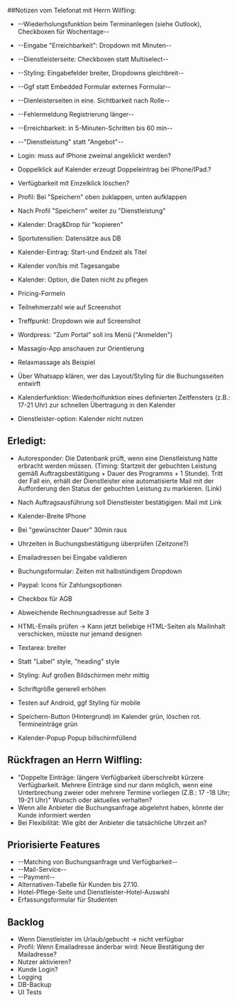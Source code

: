 ##Notizen vom Telefonat mit Herrn Wilfling:
* --Wiederholungsfunktion beim Terminanlegen (siehe Outlook), Checkboxen für Wochentage--
* --Eingabe "Erreichbarkeit": Dropdown mit Minuten--
* --Dienstleisterseite: Checkboxen statt Multiselect--
* --Styling: Eingabefelder breiter, Dropdowns gleichbreit--
* --Ggf statt Embedded Formular externes Formular--
* --Dienleisterseiten in eine. Sichtbarkeit nach Rolle--
* --Fehlermeldung Registrierung länger--
* --Erreichbarkeit: in 5-Minuten-Schritten bis 60 min--
* --"Dienstleistung" statt "Angebot"--


* Login: muss auf IPhone zweimal angeklickt werden?
* Doppelklick auf Kalender erzeugt Doppeleintrag bei IPhone/IPad.?
* Verfügbarkeit mit Einzelklick löschen?

* Profil: Bei "Speichern" oben zuklappen, unten aufklappen
* Nach Profil "Speichern" weiter zu "Dienstleistung"
* Kalender: Drag&Drop für "kopieren"
* Sportutensilien: Datensätze aus DB
* Kalender-Eintrag: Start-und Endzeit als Titel
* Kalender von/bis mit Tagesangabe
* Kalender: Option, die Daten nicht zu pflegen
* Pricing-Formeln
* Teilnehmerzahl wie auf Screenshot
* Treffpunkt: Dropdown wie auf Screenshot
* Wordpress: "Zum Portal" soll ins Menü ("Anmelden")
* Massagio-App anschauen zur Orientierung 
* Relaxmassage als Beispiel
* Über Whatsapp klären, wer das Layout/Styling für die Buchungsseiten entwirft
* Kalenderfunktion: Wiederholfunktion eines definierten Zeitfensters (z.B.: 17-21 Uhr) zur schnellen Übertragung in den Kalender
* Dienstleister-option: Kalender nicht nutzen

## Erledigt:
* Autoresponder: Die Datenbank prüft, wenn eine Dienstleistung hätte erbracht werden müssen. (Timing: Startzeit der gebuchten Leistung gemäß Auftragsbestätigung + Dauer des Programms + 1 Stunde). Tritt der Fall ein, erhält der Dienstleister eine automatisierte Mail mit der Aufforderung den Status der gebuchten Leistung zu markieren. (Link)
* Nach Auftragsausführung soll Dienstleister bestätigigen: Mail mit Link
* Kalender-Breite IPhone
* Bei "gewünschter Dauer" 30min raus
* Uhrzeiten in Buchungsbestätigung überprüfen (Zeitzone?)
* Emailadressen bei Eingabe validieren
* Buchungsformular: Zeiten mit halbstündigem Dropdown
* Paypal: Icons für Zahlungsoptionen
* Checkbox für AGB
* Abweichende Rechnungsadresse auf Seite 3
* HTML-Emails prüfen -> Kann jetzt beliebige HTML-Seiten als Mailinhalt verschicken, müsste nur jemand designen

* Textarea: breiter
* Statt "Label" style, "heading" style
* Styling: Auf großen Bildschirmen mehr mittig
* Schriftgröße generell erhöhen
* Testen auf Android, ggf Styling für mobile
* Speichern-Button (Hintergrund) im Kalender grün, löschen rot. Termineinträge grün
* Kalender-Popup Popup billschirmfüllend

## Rückfragen an Herrn Wilfling:
* "Doppelte Einträge: längere Verfügbarkeit überschreibt kürzere Verfügbarkeit. Mehrere Einträge sind nur dann möglich, wenn eine Unterbrechung zweier oder mehrere Termine vorliegen (Z.B.: 17 -18 Uhr; 19-21 Uhr)" Wunsch oder aktuelles verhalten?
* Wenn alle Anbieter die Buchungsanfrage abgelehnt haben, könnte der Kunde informiert werden
* Bei Flexibilität: Wie gibt der Anbieter die tatsächliche Uhrzeit an?


## Priorisierte Features
* --Matching von Buchungsanfrage und Verfügbarkeit--
* --Mail-Service--
* --Payment--
* Alternativen-Tabelle für Kunden bis 27.10.
* Hotel-Pflege-Seite und Dienstleister-Hotel-Auswahl
* Erfassungsformular für Studenten



## Backlog
* Wenn Dienstleister im Urlaub/gebucht -> nicht verfügbar
* Profil: Wenn Emailadresse änderbar wird: Neue Bestätigung der Mailadresse?
* Nutzer aktivieren?
* Kunde Login?
* Logging
* DB-Backup
* UI Tests